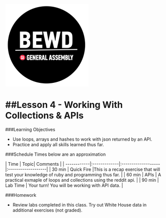 ![BEWD_Logo](../assets/BEWD_Logo.png)

##Lesson 4 - Working With Collections & APIs
========


###Learning Objectives

-	Use loops, arrays and hashes to work with json returned by an API. 
-	Practice and apply all skills learned thus far.


###Schedule
Times below are an approximation

| Time        | Topic| Comments |
| ------------|:-------------|:-------------------|:-------------------|
| 30 min | Quick Fire |This is a recap exercise that will test your  knowledge of ruby and programming thus far. | 
| 60 min | APIs | A practical exmaple of loops and collections using the reddit api. |
| 90 min | Lab Time | Your turn! You will be working with API data. |


###Homework

-	Review labs completed in this class. Try out White House data in additional exercises (not graded).




